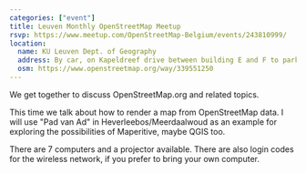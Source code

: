 ```yaml
---
categories: ["event"]
title: Leuven Monthly OpenStreetMap Meetup
rsvp: https://www.meetup.com/OpenStreetMap-Belgium/events/243810999/
location:
  name: KU Leuven Dept. of Geography
  address: By car, on Kapeldreef drive between building E and F to park, then move to the opposite side of E Building for the main entrance. On foot, The entrance is under this overpassing building.
  osm: https://www.openstreetmap.org/way/339551250
---
```


We get together to discuss OpenStreetMap.org and related topics.

This time we talk about how to render a map from OpenStreetMap data. I will use "Pad van Ad" in Heverleebos/Meerdaalwoud as an example for exploring the possibilities of Maperitive, maybe QGIS too.

There are 7 computers and a projector available. There are also login codes for the wireless network, if you prefer to bring your own computer.
